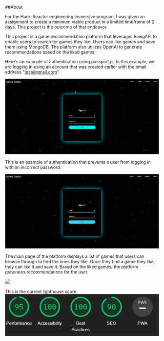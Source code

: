 ##About 

For the Hack-Reactor engineering immersive program, I was given an assignment to create a minimum viable product in a limited timeframe of 2 days. This project is the outcome of that endeavor.

This project is a game recommendation platform that leverages RawgAPI to enable users to search for games they like. Users can like games and save them using MongoDB. The platform also utilizes OpenAI to generate recommendations based on the liked games.


Here's an example of authentication using passport.js. In this example, we are logging in using an account that was created earlier with the email address "test@gmail.com".

![](https://github.com/andrewsittner/MVP/blob/main/Mvp/ReadMeGifs/jKb6u1bhkT.gif)


This is an example of authentication that prevents a user from logging in with an incorrect password.

![](https://github.com/andrewsittner/MVP/blob/main/Mvp/ReadMeGifs/6d6bBV2pdp.gif) 

The main page of the platform displays a list of games that users can browse through to find the ones they like. Once they find a game they like, they can like it and save it. Based on the liked games, the platform generates recommendations for the user.

![](https://github.com/andrewsittner/MVP/blob/main/Mvp/ReadMeGifs/Main.gif)

This is the current lighthouse score 
![](https://github.com/andrewsittner/MVP/blob/main/Mvp/ReadMeGifs/Lighthouse.PNG)
